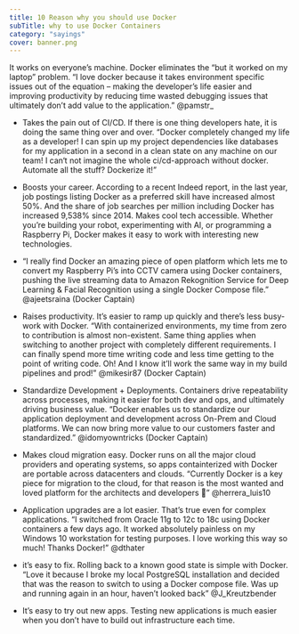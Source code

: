 ```yaml
---
title: 10 Reason why you should use Docker
subTitle: why to use Docker Containers
category: "sayings"
cover: banner.png
---
```



It works on everyone’s machine. Docker eliminates the “but it worked on my laptop” problem.
“I love docker because it takes environment specific issues out of the equation – making the developer’s life easier and improving productivity by reducing time wasted debugging issues that ultimately don’t add value to the application.” @pamstr_

- Takes the pain out of CI/CD. If there is one thing developers hate, it is doing the same thing over and over.
  “Docker completely changed my life as a developer! I can spin up my project dependencies like databases for my application in a second in a clean state on any machine on our team! I can‘t not imagine the whole ci/cd-approach without docker. Automate all the stuff? Dockerize it!” 

- Boosts your career. According to a recent Indeed report, in the last year, job postings listing Docker as a preferred skill have increased almost 50%. And the share of job searches per million including Docker has increased 9,538% since 2014.
  Makes cool tech accessible. Whether you’re building your robot, experimenting with AI, or programming a Raspberry Pi, Docker makes it easy to work with interesting new technologies.
- “I really find Docker an amazing piece of open platform which lets me to convert my Raspberry Pi’s into CCTV camera using Docker containers, pushing the live streaming data to Amazon Rekognition Service for Deep Learning & Facial Recognition using a single Docker Compose file.” @ajeetsraina (Docker Captain)

- Raises productivity. It’s easier to ramp up quickly and there’s less busy-work with Docker.
“With containerized environments, my time from zero to contribution is almost non-existent. Same thing applies when switching to another project with completely different requirements. I can finally spend more time writing code and less time getting to the point of writing code. Oh! And I know it’ll work the same way in my build pipelines and prod!” @mikesir87 (Docker Captain)

- Standardize Development + Deployments. Containers drive repeatability across processes, making it easier for both dev and ops, and ultimately driving business value. 
“Docker enables us to standardize our application deployment and development across On-Prem and Cloud platforms. We can now bring more value to our customers faster and standardized.” @idomyowntricks (Docker Captain)

- Makes cloud migration easy. Docker runs on all the major cloud providers and operating systems, so apps containterized with Docker are portable across datacenters and clouds.
“Currently Docker is a key piece for migration to the cloud, for that reason is the most wanted and loved platform for the architects and developers 🐋” @herrera_luis10 

- Application upgrades are a lot easier. That’s true even for complex applications.
“I switched from Oracle 11g to 12c to 18c using Docker containers a few days ago. It worked absolutely painless on my Windows 10 workstation for testing purposes. I love working this way so much! Thanks Docker!” @dthater 

- it’s easy to fix. Rolling back to a known good state is simple with Docker.
“Love it because I broke my local PostgreSQL installation and decided that was the reason to switch to using a Docker compose file. Was up and running again in an hour, haven’t looked back” @J_Kreutzbender 

- It’s easy to try out new apps. Testing new applications is much easier when you don’t have to build out infrastructure each time.
